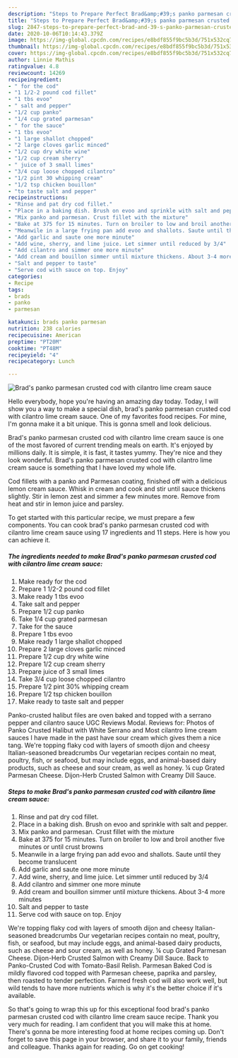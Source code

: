 ```yaml
---
description: "Steps to Prepare Perfect Brad&amp;#39;s panko parmesan crusted cod with cilantro lime cream sauce"
title: "Steps to Prepare Perfect Brad&amp;#39;s panko parmesan crusted cod with cilantro lime cream sauce"
slug: 2847-steps-to-prepare-perfect-brad-and-39-s-panko-parmesan-crusted-cod-with-cilantro-lime-cream-sauce
date: 2020-10-06T10:14:43.379Z
image: https://img-global.cpcdn.com/recipes/e8bdf855f9bc5b3d/751x532cq70/brads-panko-parmesan-crusted-cod-with-cilantro-lime-cream-sauce-recipe-main-photo.jpg
thumbnail: https://img-global.cpcdn.com/recipes/e8bdf855f9bc5b3d/751x532cq70/brads-panko-parmesan-crusted-cod-with-cilantro-lime-cream-sauce-recipe-main-photo.jpg
cover: https://img-global.cpcdn.com/recipes/e8bdf855f9bc5b3d/751x532cq70/brads-panko-parmesan-crusted-cod-with-cilantro-lime-cream-sauce-recipe-main-photo.jpg
author: Linnie Mathis
ratingvalue: 4.8
reviewcount: 14269
recipeingredient:
- " for the cod"
- "1 1/2-2 pound cod fillet"
- "1 tbs evoo"
- " salt and pepper"
- "1/2 cup panko"
- "1/4 cup grated parmesan"
- " for the sauce"
- "1 tbs evoo"
- "1 large shallot chopped"
- "2 large cloves garlic minced"
- "1/2 cup dry white wine"
- "1/2 cup cream sherry"
- " juice of 3 small limes"
- "3/4 cup loose chopped cilantro"
- "1/2 pint 30 whipping cream"
- "1/2 tsp chicken bouillon"
- "to taste salt and pepper"
recipeinstructions:
- "Rinse and pat dry cod fillet."
- "Place in a baking dish. Brush on evoo and sprinkle with salt and pepper."
- "Mix panko and parmesan. Crust fillet with the mixture"
- "Bake at 375 for 15 minutes. Turn on broiler to low and broil another five minutes or until crust browns"
- "Meanwile in a large frying pan add evoo and shallots. Saute until they become translucent"
- "Add garlic and saute one more minute"
- "Add wine, sherry, and lime juice. Let simmer until reduced by 3/4"
- "Add cilantro and simmer one more minute"
- "Add cream and bouillon simmer until mixture thickens. About 3-4 more minutes"
- "Salt and pepper to taste"
- "Serve cod with sauce on top. Enjoy"
categories:
- Recipe
tags:
- brads
- panko
- parmesan

katakunci: brads panko parmesan 
nutrition: 238 calories
recipecuisine: American
preptime: "PT20M"
cooktime: "PT48M"
recipeyield: "4"
recipecategory: Lunch

---
```



![Brad&#39;s panko parmesan crusted cod with cilantro lime cream sauce](https://img-global.cpcdn.com/recipes/e8bdf855f9bc5b3d/751x532cq70/brads-panko-parmesan-crusted-cod-with-cilantro-lime-cream-sauce-recipe-main-photo.jpg)

Hello everybody, hope you're having an amazing day today. Today, I will show you a way to make a special dish, brad&#39;s panko parmesan crusted cod with cilantro lime cream sauce. One of my favorites food recipes. For mine, I'm gonna make it a bit unique. This is gonna smell and look delicious.

Brad&#39;s panko parmesan crusted cod with cilantro lime cream sauce is one of the most favored of current trending meals on earth. It's enjoyed by millions daily. It is simple, it is fast, it tastes yummy. They're nice and they look wonderful. Brad&#39;s panko parmesan crusted cod with cilantro lime cream sauce is something that I have loved my whole life.

Cod fillets with a panko and Parmesan coating, finished off with a delicious lemon cream sauce. Whisk in cream and cook and stir until sauce thickens slightly. Stir in lemon zest and simmer a few minutes more. Remove from heat and stir in lemon juice and parsley.


To get started with this particular recipe, we must prepare a few components. You can cook brad&#39;s panko parmesan crusted cod with cilantro lime cream sauce using 17 ingredients and 11 steps. Here is how you can achieve it.

<!--inarticleads1-->

##### The ingredients needed to make Brad&#39;s panko parmesan crusted cod with cilantro lime cream sauce:

1. Make ready  for the cod
1. Prepare 1 1/2-2 pound cod fillet
1. Make ready 1 tbs evoo
1. Take  salt and pepper
1. Prepare 1/2 cup panko
1. Take 1/4 cup grated parmesan
1. Take  for the sauce
1. Prepare 1 tbs evoo
1. Make ready 1 large shallot chopped
1. Prepare 2 large cloves garlic minced
1. Prepare 1/2 cup dry white wine
1. Prepare 1/2 cup cream sherry
1. Prepare  juice of 3 small limes
1. Take 3/4 cup loose chopped cilantro
1. Prepare 1/2 pint 30% whipping cream
1. Prepare 1/2 tsp chicken bouillon
1. Make ready to taste salt and pepper


Panko-crusted halibut files are oven baked and topped with a serrano pepper and cilantro sauce UGC Reviews Modal. Reviews for: Photos of Panko Crusted Halibut with White Serrano and Most cilantro lime cream sauces I have made in the past have sour cream which gives them a nice tang. We&#39;re topping flaky cod with layers of smooth dijon and cheesy Italian-seasoned breadcrumbs Our vegetarian recipes contain no meat, poultry, fish, or seafood, but may include eggs, and animal-based dairy products, such as cheese and sour cream, as well as honey. ¼ cup Grated Parmesan Cheese. Dijon-Herb Crusted Salmon with Creamy Dill Sauce. 

<!--inarticleads2-->

##### Steps to make Brad&#39;s panko parmesan crusted cod with cilantro lime cream sauce:

1. Rinse and pat dry cod fillet.
1. Place in a baking dish. Brush on evoo and sprinkle with salt and pepper.
1. Mix panko and parmesan. Crust fillet with the mixture
1. Bake at 375 for 15 minutes. Turn on broiler to low and broil another five minutes or until crust browns
1. Meanwile in a large frying pan add evoo and shallots. Saute until they become translucent
1. Add garlic and saute one more minute
1. Add wine, sherry, and lime juice. Let simmer until reduced by 3/4
1. Add cilantro and simmer one more minute
1. Add cream and bouillon simmer until mixture thickens. About 3-4 more minutes
1. Salt and pepper to taste
1. Serve cod with sauce on top. Enjoy


We&#39;re topping flaky cod with layers of smooth dijon and cheesy Italian-seasoned breadcrumbs Our vegetarian recipes contain no meat, poultry, fish, or seafood, but may include eggs, and animal-based dairy products, such as cheese and sour cream, as well as honey. ¼ cup Grated Parmesan Cheese. Dijon-Herb Crusted Salmon with Creamy Dill Sauce. Back to Panko-Crusted Cod with Tomato-Basil Relish. Parmesan Baked Cod is mildly flavored cod topped with Parmesan cheese, paprika and parsley, then roasted to tender perfection. Farmed fresh cod will also work well, but wild tends to have more nutrients which is why it&#39;s the better choice if it&#39;s available. 

So that's going to wrap this up for this exceptional food brad&#39;s panko parmesan crusted cod with cilantro lime cream sauce recipe. Thank you very much for reading. I am confident that you will make this at home. There's gonna be more interesting food at home recipes coming up. Don't forget to save this page in your browser, and share it to your family, friends and colleague. Thanks again for reading. Go on get cooking!
